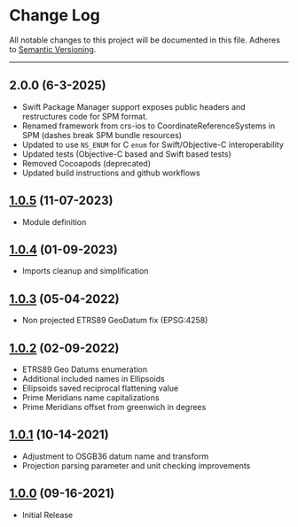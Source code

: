 # Change Log
All notable changes to this project will be documented in this file.
Adheres to [Semantic Versioning](http://semver.org/).

---

## 2.0.0 (6-3-2025)

* Swift Package Manager support exposes public headers and restructures code for SPM format.
* Renamed framework from crs-ios to CoordinateReferenceSystems in SPM (dashes break SPM bundle resources)
* Updated to use `NS_ENUM` for C `enum` for Swift/Objective-C interoperability
* Updated tests (Objective-C based and Swift based tests)
* Removed Cocoapods (deprecated)
* Updated build instructions and github workflows

## [1.0.5](https://github.com/ngageoint/coordinate-reference-systems-ios/releases/tag/1.0.5) (11-07-2023)

* Module definition

## [1.0.4](https://github.com/ngageoint/coordinate-reference-systems-ios/releases/tag/1.0.4) (01-09-2023)

* Imports cleanup and simplification

## [1.0.3](https://github.com/ngageoint/coordinate-reference-systems-ios/releases/tag/1.0.3) (05-04-2022)

* Non projected ETRS89 GeoDatum fix (EPSG:4258)

## [1.0.2](https://github.com/ngageoint/coordinate-reference-systems-ios/releases/tag/1.0.2) (02-09-2022)

* ETRS89 Geo Datums enumeration
* Additional included names in Ellipsoids
* Ellipsoids saved reciprocal flattening value
* Prime Meridians name capitalizations
* Prime Meridians offset from greenwich in degrees

## [1.0.1](https://github.com/ngageoint/coordinate-reference-systems-ios/releases/tag/1.0.1) (10-14-2021)

* Adjustment to OSGB36 datum name and transform
* Projection parsing parameter and unit checking improvements

## [1.0.0](https://github.com/ngageoint/coordinate-reference-systems-ios/releases/tag/1.0.0) (09-16-2021)

* Initial Release
